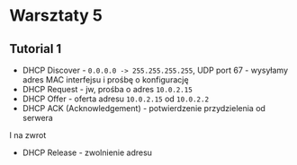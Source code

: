 # Warsztaty 5

## Tutorial 1

- DHCP Discover - `0.0.0.0 -> 255.255.255.255`, UDP port 67 - wysyłamy adres MAC interfejsu i prośbę o konfigurację
- DHCP Request - jw, prośba o adres `10.0.2.15`
- DHCP Offer - oferta adresu `10.0.2.15` od `10.0.2.2`
- DHCP ACK (Acknowledgement) - potwierdzenie przydzielenia od serwera


I na zwrot

- DHCP Release - zwolnienie adresu
